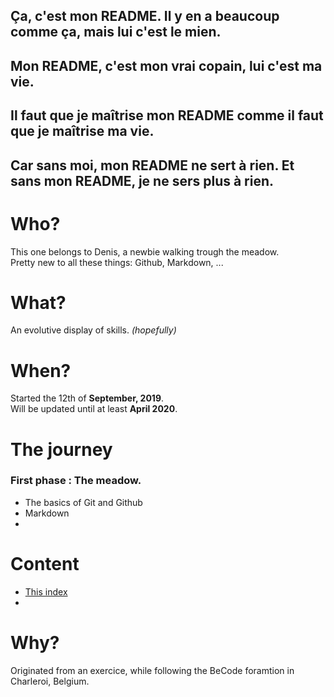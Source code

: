 ## Ça, c'est mon **README**. Il y en a beaucoup comme ça, mais lui c'est le mien.  
## Mon **README**, c'est mon vrai copain, lui c'est ma vie.  
## Il faut que je maîtrise mon **README** comme il faut que je maîtrise ma vie.  
## Car sans moi, mon **README** ne sert à rien. Et sans mon **README**, je ne sers plus à rien.  

# Who?

This one belongs to Denis, a newbie walking trough the meadow.  
Pretty new to all these things: Github, Markdown, ...  

# What?

An evolutive display of skills. *(hopefully)*  

# When?

Started the 12th of **September, 2019**.  
Will be updated until at least **April 2020**.  

# The journey

### First phase : The meadow.

- The basics of Git and Github  
- Markdown  
-  

# Content

- [This index](https://github.com/Debourgeo/Debourgeo.github.io)  
-  

# Why?  

Originated from an exercice, while following the BeCode foramtion in Charleroi, Belgium.


